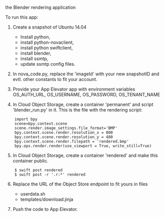 the Blender rendering application

To run this app:

1. Create a snapshot of Ubuntu 14.04

	- Install python, 
	- install python-novaclient,
	- install python swiftclient, 
	- install blender, 
	- install ssmtp, 
	- update ssmtp config files.

2. In nova_code.py, replace the 'imageId' with your new snapshotID and evtl. other constants to fit your account.

3. Provide your App Elevator app with environment variables
	OS_AUTH_URL, OS_USERNAME, OS_PASSWORD, OS_TENANT_NAME

4. In Cloud Object Storage, create a container 'permanent' and script 'blender_run.py' in it. This is the file with the rendering script:

~~~
	import bpy
	scene=bpy.context.scene
	scene.render.image_settings.file_format='BMP'
	bpy.context.scene.render.resolution_x = 800
	bpy.context.scene.render.resolution_y = 480
	bpy.context.scene.render.filepath = 'rendered.bmp'
	bpy.ops.render.render(use_viewport = True, write_still=True)
~~~

5. In Cloud Object Storage, create a container 'rendered' and make this container public.

~~~
	$ swift post rendered
	$ swift post -r '.r:*' rendered
~~~

6. Replace the URL of the Object Store endpoint to fit yours in files

	- userdata.sh
	- templates/download.jinja

7. Push the code to App Elevator.
